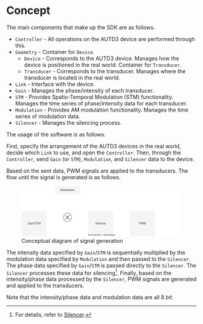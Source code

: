 # Concept

The main components that make up the SDK are as follows.

* `Controller` - All operations on the AUTD3 device are performed through this.
* `Geometry` - Container for `Device`.
  * `Device` - Corresponds to the AUTD3 device. Manages how the device is positioned in the real world. Container for `Transducer`.
  * `Transducer` - Corresponds to the transducer. Manages where the transducer is located in the real world.
* `Link` - Interface with the device.
* `Gain` - Manages the phase/intensity of each transducer.
* `STM` - Provides Spatio-Temporal Modulation (STM) functionality. Manages the time series of phase/intensity data for each transducer.
* `Modulation` - Provides AM modulation functionality. Manages the time series of modulation data.
* `Silencer` - Manages the silencing process.

The usage of the software is as follows.

First, specify the arrangement of the AUTD3 devices in the real world, decide which `Link` to use, and open the `Controller`.
Then, through the `Controller`, send `Gain` (or `STM`), `Modulation`, and `Silencer` data to the device.

Based on the sent data, PWM signals are applied to the transducers.
The flow until the signal is generated is as follows.

<figure>
  <a href="../fig/Users_Manual/concept.svg" data-lightbox="image"><img src="../fig/Users_Manual/concept.svg"/></a>
  <figcaption>Conceptual diagram of signal generation</figcaption>
</figure>

The intensity data specified by `Gain`/`STM` is sequentially multiplied by the modulation data specified by `Modulation` and then passed to the `Silencer`.
The phase data specified by `Gain`/`STM` is passed directly to the `Silencer`.
The `Silencer` processes these data for silencing[^silencer].
Finally, based on the intensity/phase data processed by the `Silencer`, PWM signals are generated and applied to the transducers.

Note that the intensity/phase data and modulation data are all $\SI{8}{bit}$.

[^silencer]: For details, refer to [Silencer](./API/silencer.md).
